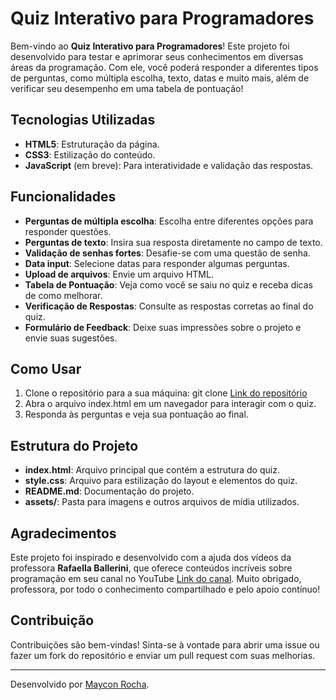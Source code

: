 # Quiz Interativo para Programadores

Bem-vindo ao **Quiz Interativo para Programadores**! Este projeto foi desenvolvido para testar e aprimorar seus conhecimentos em diversas áreas da programação. Com ele, você poderá responder a diferentes tipos de perguntas, como múltipla escolha, texto, datas e muito mais, além de verificar seu desempenho em uma tabela de pontuação!

## Tecnologias Utilizadas

- **HTML5**: Estruturação da página.
- **CSS3**: Estilização do conteúdo.
- **JavaScript** (em breve): Para interatividade e validação das respostas.

## Funcionalidades

- **Perguntas de múltipla escolha**: Escolha entre diferentes opções para responder questões.
- **Perguntas de texto**: Insira sua resposta diretamente no campo de texto.
- **Validação de senhas fortes**: Desafie-se com uma questão de senha.
- **Data input**: Selecione datas para responder algumas perguntas.
- **Upload de arquivos**: Envie um arquivo HTML.
- **Tabela de Pontuação**: Veja como você se saiu no quiz e receba dicas de como melhorar.
- **Verificação de Respostas**: Consulte as respostas corretas ao final do quiz.
- **Formulário de Feedback**: Deixe suas impressões sobre o projeto e envie suas sugestões.

## Como Usar

1. Clone o repositório para a sua máquina: 
   git clone [Link do repositório](https://github.com/MayconRocha21/Quiz_Programadores.git)
2. Abra o arquivo index.html em um navegador para interagir com o quiz.
3. Responda às perguntas e veja sua pontuação ao final.

## Estrutura do Projeto

- **index.html**: Arquivo principal que contém a estrutura do quiz.
- **style.css**: Arquivo para estilização do layout e elementos do quiz.
- **README.md**: Documentação do projeto.
- **assets/**: Pasta para imagens e outros arquivos de mídia utilizados.

## Agradecimentos

Este projeto foi inspirado e desenvolvido com a ajuda dos vídeos da professora **Rafaella Ballerini**, que oferece conteúdos incríveis sobre programação em seu canal no YouTube [Link do canal](https://www.youtube.com/@rafaellaballerini). Muito obrigado, professora, por todo o conhecimento compartilhado e pelo apoio contínuo!

## Contribuição

Contribuições são bem-vindas! Sinta-se à vontade para abrir uma issue ou fazer um fork do repositório e enviar um pull request com suas melhorias.

<!-- ## Licença

Este projeto está licenciado sob a **MIT License**. -->

---

Desenvolvido por [Maycon Rocha](malito:mgr8272@gmail.com).
